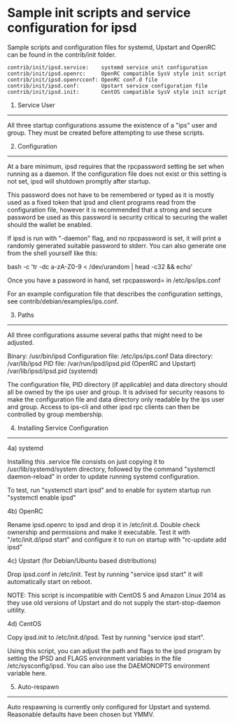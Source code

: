 Sample init scripts and service configuration for ipsd
==========================================================

Sample scripts and configuration files for systemd, Upstart and OpenRC
can be found in the contrib/init folder.

    contrib/init/ipsd.service:    systemd service unit configuration
    contrib/init/ipsd.openrc:     OpenRC compatible SysV style init script
    contrib/init/ipsd.openrcconf: OpenRC conf.d file
    contrib/init/ipsd.conf:       Upstart service configuration file
    contrib/init/ipsd.init:       CentOS compatible SysV style init script

1. Service User
---------------------------------

All three startup configurations assume the existence of a "ips" user
and group.  They must be created before attempting to use these scripts.

2. Configuration
---------------------------------

At a bare minimum, ipsd requires that the rpcpassword setting be set
when running as a daemon.  If the configuration file does not exist or this
setting is not set, ipsd will shutdown promptly after startup.

This password does not have to be remembered or typed as it is mostly used
as a fixed token that ipsd and client programs read from the configuration
file, however it is recommended that a strong and secure password be used
as this password is security critical to securing the wallet should the
wallet be enabled.

If ipsd is run with "-daemon" flag, and no rpcpassword is set, it will
print a randomly generated suitable password to stderr.  You can also
generate one from the shell yourself like this:

bash -c 'tr -dc a-zA-Z0-9 < /dev/urandom | head -c32 && echo'

Once you have a password in hand, set rpcpassword= in /etc/ips/ips.conf

For an example configuration file that describes the configuration settings,
see contrib/debian/examples/ips.conf.

3. Paths
---------------------------------

All three configurations assume several paths that might need to be adjusted.

Binary:              /usr/bin/ipsd
Configuration file:  /etc/ips/ips.conf
Data directory:      /var/lib/ipsd
PID file:            /var/run/ipsd/ipsd.pid (OpenRC and Upstart)
                     /var/lib/ipsd/ipsd.pid (systemd)

The configuration file, PID directory (if applicable) and data directory
should all be owned by the ips user and group.  It is advised for security
reasons to make the configuration file and data directory only readable by the
ips user and group.  Access to ips-cli and other ipsd rpc clients
can then be controlled by group membership.

4. Installing Service Configuration
-----------------------------------

4a) systemd

Installing this .service file consists on just copying it to
/usr/lib/systemd/system directory, followed by the command
"systemctl daemon-reload" in order to update running systemd configuration.

To test, run "systemctl start ipsd" and to enable for system startup run
"systemctl enable ipsd"

4b) OpenRC

Rename ipsd.openrc to ipsd and drop it in /etc/init.d.  Double
check ownership and permissions and make it executable.  Test it with
"/etc/init.d/ipsd start" and configure it to run on startup with
"rc-update add ipsd"

4c) Upstart (for Debian/Ubuntu based distributions)

Drop ipsd.conf in /etc/init.  Test by running "service ipsd start"
it will automatically start on reboot.

NOTE: This script is incompatible with CentOS 5 and Amazon Linux 2014 as they
use old versions of Upstart and do not supply the start-stop-daemon uitility.

4d) CentOS

Copy ipsd.init to /etc/init.d/ipsd. Test by running "service ipsd start".

Using this script, you can adjust the path and flags to the ipsd program by
setting the IPSD and FLAGS environment variables in the file
/etc/sysconfig/ipsd. You can also use the DAEMONOPTS environment variable here.

5. Auto-respawn
-----------------------------------

Auto respawning is currently only configured for Upstart and systemd.
Reasonable defaults have been chosen but YMMV.
